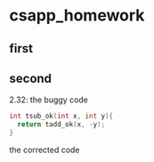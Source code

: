 # csapp_homework
## first
## second
2.32:
the buggy code
```c
int tsub_ok(int x, int y){
  return tadd_ok(x, -y);
}
```
the corrected code
